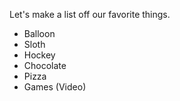 Let's make a list off our favorite things.

- Balloon
- Sloth
- Hockey
- Chocolate
- Pizza
- Games (Video)

